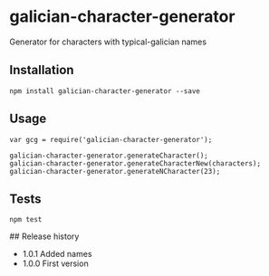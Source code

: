 galician-character-generator
======

Generator for characters with typical-galician names

## Installation
	
	npm install galician-character-generator --save

## Usage
	
	var gcg = require('galician-character-generator');

	galician-character-generator.generateCharacter();
	galician-character-generator.generateCharacterNew(characters);
	galician-character-generator.generateNCharacter(23);

## Tests

	npm test

## Release history

* 1.0.1 Added names
* 1.0.0 First version
